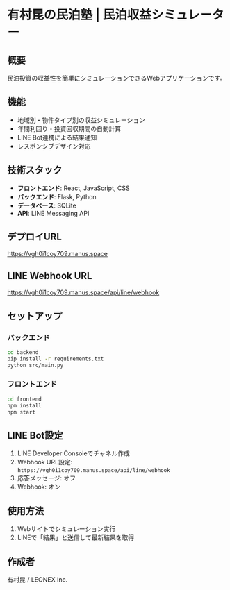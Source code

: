 # 有村昆の民泊塾 | 民泊収益シミュレーター

## 概要
民泊投資の収益性を簡単にシミュレーションできるWebアプリケーションです。

## 機能
- 地域別・物件タイプ別の収益シミュレーション
- 年間利回り・投資回収期間の自動計算
- LINE Bot連携による結果通知
- レスポンシブデザイン対応

## 技術スタック
- **フロントエンド**: React, JavaScript, CSS
- **バックエンド**: Flask, Python
- **データベース**: SQLite
- **API**: LINE Messaging API

## デプロイURL
https://vgh0i1coy709.manus.space

## LINE Webhook URL
https://vgh0i1coy709.manus.space/api/line/webhook

## セットアップ

### バックエンド
```bash
cd backend
pip install -r requirements.txt
python src/main.py
```

### フロントエンド
```bash
cd frontend
npm install
npm start
```

## LINE Bot設定
1. LINE Developer Consoleでチャネル作成
2. Webhook URL設定: `https://vgh0i1coy709.manus.space/api/line/webhook`
3. 応答メッセージ: オフ
4. Webhook: オン

## 使用方法
1. Webサイトでシミュレーション実行
2. LINEで「結果」と送信して最新結果を取得

## 作成者
有村昆 / LEONEX Inc.

